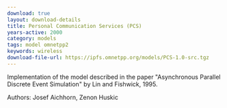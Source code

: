 ```yaml
---
download: true
layout: download-details
title: Personal Communication Services (PCS)
years-active: 2000
category: models
tags: model omnetpp2
keywords: wireless
download-file-url: https://ipfs.omnetpp.org/models/PCS-1.0-src.tgz
---
```


Implementation of the model described in the paper "Asynchronous Parallel
Discrete Event Simulation" by Lin and Fishwick, 1995.

Authors: Josef Aichhorn, Zenon Huskic
